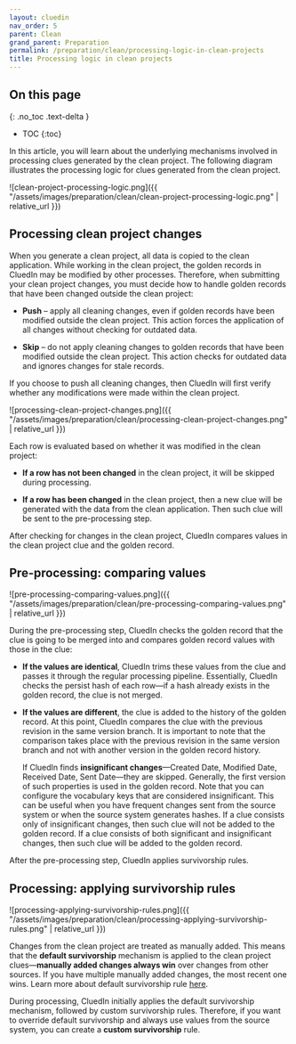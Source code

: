 ```yaml
---
layout: cluedin
nav_order: 5
parent: Clean
grand_parent: Preparation
permalink: /preparation/clean/processing-logic-in-clean-projects
title: Processing logic in clean projects
---
```

## On this page
{: .no_toc .text-delta }
- TOC
{:toc}

In this article, you will learn about the underlying mechanisms involved in processing clues generated by the clean project. The following diagram illustrates the processing logic for clues generated from the clean project.

![clean-project-processing-logic.png]({{ "/assets/images/preparation/clean/clean-project-processing-logic.png" | relative_url }})

## Processing clean project changes

When you generate a clean project, all data is copied to the clean application. While working in the clean project, the golden records in CluedIn may be modified by other processes. Therefore, when submitting your clean project changes, you must decide how to handle golden records that have been changed outside the clean project:

- **Push** – apply all cleaning changes, even if golden records have been modified outside the clean project. This action forces the application of all changes without checking for outdated data.

- **Skip** – do not apply cleaning changes to golden records that have been modified outside the clean project. This action checks for outdated data and ignores changes for stale records.

If you choose to push all cleaning changes, then CluedIn will first verify whether any modifications were made within the clean project.

![processing-clean-project-changes.png]({{ "/assets/images/preparation/clean/processing-clean-project-changes.png" | relative_url }})

Each row is evaluated based on whether it was modified in the clean project:

- **If a row has not been changed** in the clean project, it will be skipped during processing.

- **If a row has been changed** in the clean project, then a new clue will be generated with the data from the clean application. Then such clue will be sent to the pre-processing step.

After checking for changes in the clean project, CluedIn compares values in the clean project clue and the golden record.

## Pre-processing: comparing values

![pre-processing-comparing-values.png]({{ "/assets/images/preparation/clean/pre-processing-comparing-values.png" | relative_url }})

During the pre-processing step, CluedIn checks the golden record that the clue is going to be merged into and compares golden record values with those in the clue:

- **If the values are identical**, CluedIn trims these values from the clue and passes it through the regular processing pipeline. Essentially, CluedIn checks the persist hash of each row—if a hash already exists in the golden record, the clue is not merged.

- **If the values are different**, the clue is added to the history of the golden record. At this point, CluedIn compares the clue with the previous revision in the same version branch. It is important to note that the comparison takes place with the previous revision in the same version branch and not with another version in the golden record history.

    If CluedIn finds **insignificant changes**—Created Date, Modified Date, Received Date, Sent Date—they are skipped. Generally, the first version of such properties is used in the golden record. Note that you can configure the vocabulary keys that are considered insignificant. This can be useful when you have frequent changes sent from the source system or when the source system generates hashes. If a clue consists only of insignificant changes, then such clue will not be added to the golden record. If a clue consists of both significant and insignificant changes, then such clue will be added to the golden record.

After the pre-processing step, CluedIn applies survivorship rules.

## Processing: applying survivorship rules

![processing-applying-survivorship-rules.png]({{ "/assets/images/preparation/clean/processing-applying-survivorship-rules.png" | relative_url }})

Changes from the clean project are treated as manually added. This means that the **default survivorship** mechanism is applied to the clean project clues—**manually added changes always win** over changes from other sources. If you have multiple manually added changes, the most recent one wins. Learn more about default survivorship rule [here](/key-terms-and-features/golden-records#multiple-sources).

During processing, CluedIn initially applies the default survivorship mechanism, followed by custom survivorship rules. Therefore, if you want to override default survivorship and always use values from the source system, you can create a **custom survivorship** rule.